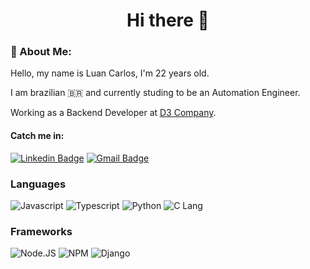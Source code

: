 <h1 align="center">Hi there 👋</h1>

### 📝 About Me: 
Hello, my name is Luan Carlos, I'm 22 years old.
 
I am brazilian 🇧🇷 and currently studing to be an Automation Engineer.

Working as a Backend Developer at [D3 Company](https://github.com/d3estudio).

#### Catch me in: 

[![Linkedin Badge](https://img.shields.io/badge/LinkedIn-0077B5?style=for-the-badge&logo=linkedin&logoColor=white)](https://www.linkedin.com/in/luan-carlos-gs/) [![Gmail Badge](https://img.shields.io/badge/Gmail-D14836?style=for-the-badge&logo=gmail&logoColor=white)](mailto:luan.carlos.3174@gmail.com)
<!--
### Most used languages
![GitHub stats](https://github-readme-stats.vercel.app/api/top-langs/?username=luancgs&theme=blue-green&show_icons=true)
-->
### Languages

![Javascript](https://img.shields.io/badge/JavaScript-323330?style=for-the-badge&logo=javascript&logoColor=F7DF1E)
![Typescript](https://img.shields.io/badge/TypeScript-007ACC?style=for-the-badge&logo=typescript&logoColor=white)
![Python](https://img.shields.io/badge/Python-3776AB?style=for-the-badge&logo=python&logoColor=white)
![C Lang](https://img.shields.io/badge/C-00599C?style=for-the-badge&logo=c&logoColor=white)

### Frameworks

![Node.JS](https://img.shields.io/badge/Node.js-339933?style=for-the-badge&logo=nodedotjs&logoColor=white)
![NPM](https://img.shields.io/badge/npm-CB3837?style=for-the-badge&logo=npm&logoColor=white)
![Django](https://img.shields.io/badge/Django-092E20?style=for-the-badge&logo=django&logoColor=green)

<!--
**luancgs/luancgs** is a ✨ _special_ ✨ repository because its `README.md` (this file) appears on your GitHub profile.

Here are some ideas to get you started:

- 🔭 I’m currently working on ...
- 🌱 I’m currently learning ...
- 👯 I’m looking to collaborate on ...
- 🤔 I’m looking for help with ...
- 💬 Ask me about ...
- 📫 How to reach me: ...
- 😄 Pronouns: ...
- ⚡ Fun fact: ...
-->
